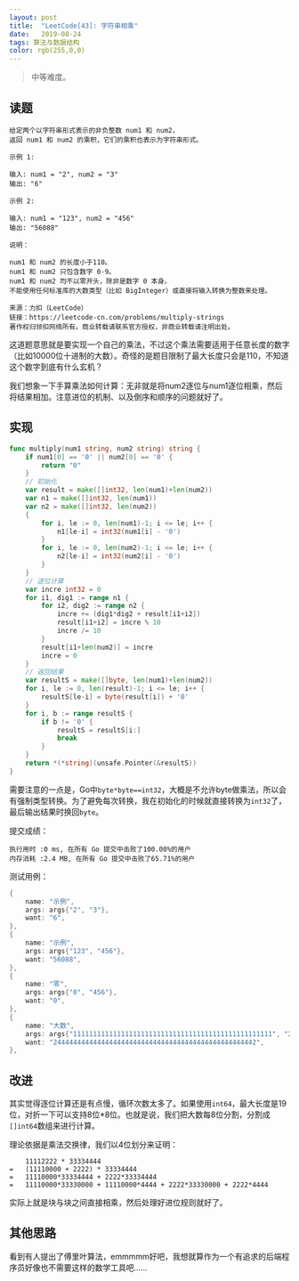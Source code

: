 ```yaml
---
layout: post
title:  "LeetCode[43]: 字符串相乘"
date:   2019-08-24
tags: 算法与数据结构
color: rgb(255,0,0)
---
```


> 中等难度。

## 读题

```text
给定两个以字符串形式表示的非负整数 num1 和 num2，
返回 num1 和 num2 的乘积，它们的乘积也表示为字符串形式。

示例 1:

输入: num1 = "2", num2 = "3"
输出: "6"

示例 2:

输入: num1 = "123", num2 = "456"
输出: "56088"

说明：

num1 和 num2 的长度小于110。
num1 和 num2 只包含数字 0-9。
num1 和 num2 均不以零开头，除非是数字 0 本身。
不能使用任何标准库的大数类型（比如 BigInteger）或直接将输入转换为整数来处理。

来源：力扣（LeetCode）
链接：https://leetcode-cn.com/problems/multiply-strings
著作权归领扣网络所有。商业转载请联系官方授权，非商业转载请注明出处。
```

这道题意思就是要实现一个自己的乘法，不过这个乘法需要适用于任意长度的数字（比如10000位十进制的大数）。奇怪的是题目限制了最大长度只会是110，不知道这个数字到底有什么玄机？

我们想象一下手算乘法如何计算：无非就是将num2逐位与num1逐位相乘，然后将结果相加。注意进位的机制、以及倒序和顺序的问题就好了。

## 实现

```go
func multiply(num1 string, num2 string) string {
    if num1[0] == '0' || num2[0] == '0' {
        return "0"
    }
    // 初始化
    var result = make([]int32, len(num1)+len(num2))
    var n1 = make([]int32, len(num1))
    var n2 = make([]int32, len(num2))
    {
        for i, le := 0, len(num1)-1; i <= le; i++ {
            n1[le-i] = int32(num1[i] - '0')
        }
        for i, le := 0, len(num2)-1; i <= le; i++ {
            n2[le-i] = int32(num2[i] - '0')
        }
    }
    // 逐位计算
    var incre int32 = 0
    for i1, dig1 := range n1 {
        for i2, dig2 := range n2 {
            incre += (dig1*dig2 + result[i1+i2])
            result[i1+i2] = incre % 10
            incre /= 10
        }
        result[i1+len(num2)] = incre
        incre = 0
    }
    // 返回结果
    var resultS = make([]byte, len(num1)+len(num2))
    for i, le := 0, len(result)-1; i <= le; i++ {
        resultS[le-i] = byte(result[i]) + '0'
    }
    for i, b := range resultS {
        if b != '0' {
            resultS = resultS[i:]
            break
        }
    }
    return *(*string)(unsafe.Pointer(&resultS))
}
```

需要注意的一点是，Go中`byte*byte==int32`，大概是不允许byte做乘法，所以会有强制类型转换。为了避免每次转换，我在初始化的时候就直接转换为`int32`了，最后输出结果时换回`byte`。

提交成绩：

```text
执行用时 :0 ms, 在所有 Go 提交中击败了100.00%的用户
内存消耗 :2.4 MB, 在所有 Go 提交中击败了65.71%的用户
```

测试用例：

```go
{
    name: "示例",
    args: args{"2", "3"},
    want: "6",
},
{
    name: "示例",
    args: args{"123", "456"},
    want: "56088",
},
{
    name: "零",
    args: args{"0", "456"},
    want: "0",
},
{
    name: "大数",
    args: args{"11111111111111111111111111111111111111111111111111", "22"},
    want: "244444444444444444444444444444444444444444444444442",
},
```

## 改进

其实觉得逐位计算还是有点慢，循环次数太多了。如果使用`int64`，最大长度是19位，对折一下可以支持8位*8位。也就是说，我们把大数每8位分割，分割成`[]int64`数组来进行计算。

理论依据是乘法交换律，我们以4位划分来证明：

```text
    11112222 * 33334444
=   (11110000 + 2222) * 33334444
=   11110000*33334444 + 2222*33334444
=   11110000*33330000 + 11110000*4444 + 2222*33330000 + 2222*4444 
```

实际上就是块与块之间直接相乘，然后处理好进位规则就好了。

## 其他思路

看到有人提出了傅里叶算法，emmmmm好吧，我想就算作为一个有追求的后端程序员好像也不需要这样的数学工具吧……
